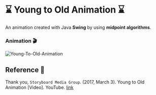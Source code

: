 # ⌛ Young to Old Animation ⌛
An animation created with Java **Swing** by using **midpoint algorithms**.

### Animation 🎬
![Young-To-Old-Animation](https://user-images.githubusercontent.com/66639008/155828378-1023496a-ffbe-49a3-a0c4-3a2cf43d6421.gif)

## Reference 📎
Thank you, 
`Storyboard Media Group`. (2017, March 3). Young to Old Animation [Video]. YouTube. [link](https://www.youtube.com/watch?v=pTl-sS0iOrc)
